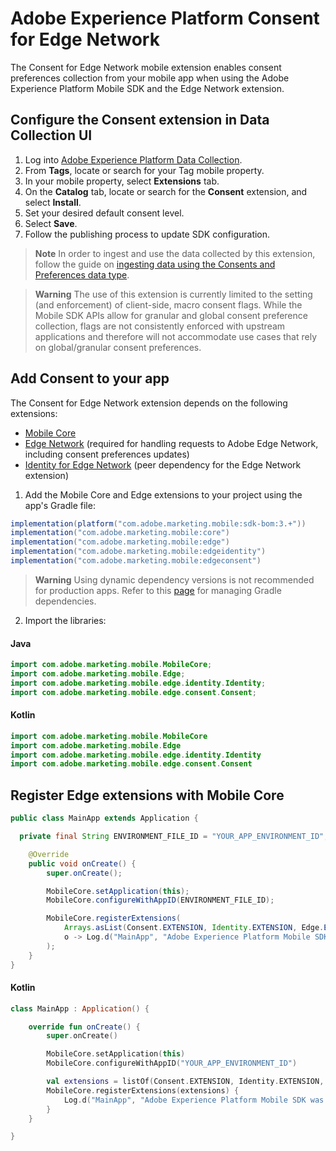 # Adobe Experience Platform Consent for Edge Network

The Consent for Edge Network mobile extension enables consent preferences collection from your mobile app when using the Adobe Experience Platform Mobile SDK and the Edge Network extension.

## Configure the Consent extension in Data Collection UI

1. Log into [Adobe Experience Platform Data Collection](https://experience.adobe.com/data-collection).
2. From **Tags**, locate or search for your Tag mobile property.
3. In your mobile property, select **Extensions** tab.
4. On the **Catalog** tab, locate or search for the **Consent** extension, and select **Install**.
5. Set your desired default consent level.
6. Select **Save**.
7. Follow the publishing process to update SDK configuration.

> **Note**
> In order to ingest and use the data collected by this extension, follow the guide on [ingesting data using the Consents and Preferences data type](https://experienceleague.adobe.com/docs/experience-platform/xdm/data-types/consents.html#ingest).

> **Warning**
> The use of this extension is currently limited to the setting (and enforcement) of client-side, macro consent flags. While the Mobile SDK APIs allow for granular and global consent preference collection, flags are not consistently enforced with upstream applications and therefore will not accommodate use cases that rely on global/granular consent preferences.

## Add Consent to your app

The Consent for Edge Network extension depends on the following extensions:
* [Mobile Core](https://github.com/adobe/aepsdk-core-android)
* [Edge Network](https://github.com/adobe/aepsdk-edge-android) (required for handling requests to Adobe Edge Network, including consent preferences updates)
* [Identity for Edge Network](https://github.com/adobe/aepsdk-edgeidentity-android) (peer dependency for the Edge Network extension)

1. Add the Mobile Core and Edge extensions to your project using the app's Gradle file:

```gradle
implementation(platform("com.adobe.marketing.mobile:sdk-bom:3.+"))
implementation("com.adobe.marketing.mobile:core")
implementation("com.adobe.marketing.mobile:edge")
implementation("com.adobe.marketing.mobile:edgeidentity")
implementation("com.adobe.marketing.mobile:edgeconsent")
```

> **Warning**
> Using dynamic dependency versions is not recommended for production apps. Refer to this [page](https://github.com/adobe/aepsdk-core-android/blob/main/Documentation/MobileCore/gradle-dependencies.md) for managing Gradle dependencies.

2. Import the libraries:

#### Java
```java
import com.adobe.marketing.mobile.MobileCore;
import com.adobe.marketing.mobile.Edge;
import com.adobe.marketing.mobile.edge.identity.Identity;
import com.adobe.marketing.mobile.edge.consent.Consent;
```

#### Kotlin

```kotlin
import com.adobe.marketing.mobile.MobileCore
import com.adobe.marketing.mobile.Edge
import com.adobe.marketing.mobile.edge.identity.Identity
import com.adobe.marketing.mobile.edge.consent.Consent
```

## Register Edge extensions with Mobile Core

```java
public class MainApp extends Application {

  private final String ENVIRONMENT_FILE_ID = "YOUR_APP_ENVIRONMENT_ID";

	@Override
	public void onCreate() {
		super.onCreate();

		MobileCore.setApplication(this);
		MobileCore.configureWithAppID(ENVIRONMENT_FILE_ID);

		MobileCore.registerExtensions(
			Arrays.asList(Consent.EXTENSION, Identity.EXTENSION, Edge.EXTENSION),
			o -> Log.d("MainApp", "Adobe Experience Platform Mobile SDK was initialized")
		);
	}
}
```

#### Kotlin

```kotlin
class MainApp : Application() {

    override fun onCreate() {
        super.onCreate()

        MobileCore.setApplication(this)
        MobileCore.configureWithAppID("YOUR_APP_ENVIRONMENT_ID")

        val extensions = listOf(Consent.EXTENSION, Identity.EXTENSION, Edge.EXTENSION)
        MobileCore.registerExtensions(extensions) {
            Log.d("MainApp", "Adobe Experience Platform Mobile SDK was initialized")
        }
    }

}
```
